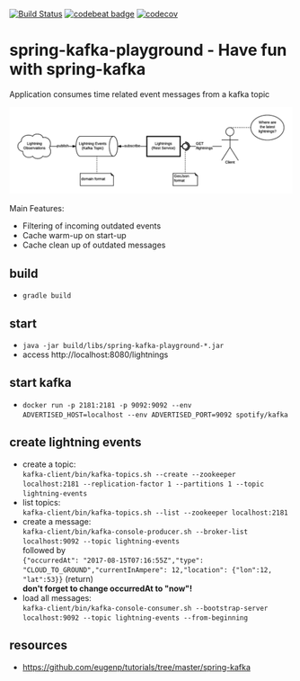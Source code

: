 [![Build Status](https://travis-ci.org/dnltsk/spring-kafka-playground.svg?branch=master)](https://travis-ci.org/dnltsk/spring-kafka-playground)
[![codebeat badge](https://codebeat.co/badges/555afdb7-034d-436c-84b6-014402b445eb)](https://codebeat.co/projects/github-com-dnltsk-spring-kafka-playground-master)
[![codecov](https://codecov.io/gh/dnltsk/spring-kafka-playground/branch/master/graph/badge.svg)](https://codecov.io/gh/dnltsk/spring-kafka-playground)

# spring-kafka-playground - Have fun with spring-kafka 

Application consumes time related event messages from a kafka topic

![Diagram](/src/main/resources/META-INF/spring-kafka-playground.png)

Main Features:

* Filtering of incoming outdated events
* Cache warm-up on start-up
* Cache clean up of outdated messages

## build

* `gradle build`

## start 

* `java -jar build/libs/spring-kafka-playground-*.jar`
* access http://localhost:8080/lightnings

## start kafka

* `docker run -p 2181:2181 -p 9092:9092 --env ADVERTISED_HOST=localhost --env ADVERTISED_PORT=9092 spotify/kafka`

## create lightning events


* create a topic:<br> 
  `kafka-client/bin/kafka-topics.sh --create --zookeeper localhost:2181 --replication-factor 1 --partitions 1 --topic lightning-events`
* list topics:<br>
  `kafka-client/bin/kafka-topics.sh --list --zookeeper localhost:2181`
* create a message:<br>
  `kafka-client/bin/kafka-console-producer.sh --broker-list localhost:9092 --topic lightning-events`<br>
  followed by<br>
  `{"occurredAt": "2017-08-15T07:16:55Z","type": "CLOUD_TO_GROUND","currentInAmpere": 12,"location": {"lon":12, "lat":53}}` (return)<br>
  **don't forget to change occurredAt to "now"!**
* load all messages:<br>
  `kafka-client/bin/kafka-console-consumer.sh --bootstrap-server localhost:9092 --topic lightning-events --from-beginning`
  
## resources

* https://github.com/eugenp/tutorials/tree/master/spring-kafka